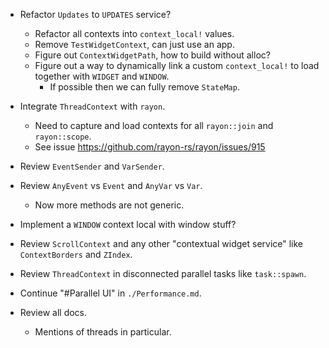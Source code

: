 * Refactor `Updates` to `UPDATES` service?
    - Refactor all contexts into `context_local!` values.
    - Remove `TestWidgetContext`, can just use an app.
    - Figure out `ContextWidgetPath`, how to build without alloc?
    - Figure out a way to dynamically link a custom `context_local!` to load together with `WIDGET` and `WINDOW`.
        - If possible then we can fully remove `StateMap`.

* Integrate `ThreadContext` with `rayon`.
    - Need to capture and load contexts for all `rayon::join` and `rayon::scope`.
    - See issue https://github.com/rayon-rs/rayon/issues/915
* Review `EventSender` and `VarSender`.
* Review `AnyEvent` vs `Event` and `AnyVar` vs `Var`.
    - Now more methods are not generic.

* Implement a `WINDOW` context local with window stuff?
* Review `ScrollContext` and any other "contextual widget service" like `ContextBorders` and `ZIndex`.
* Review `ThreadContext` in disconnected parallel tasks like `task::spawn`.

* Continue "#Parallel UI" in `./Performance.md`.

* Review all docs.
    - Mentions of threads in particular.